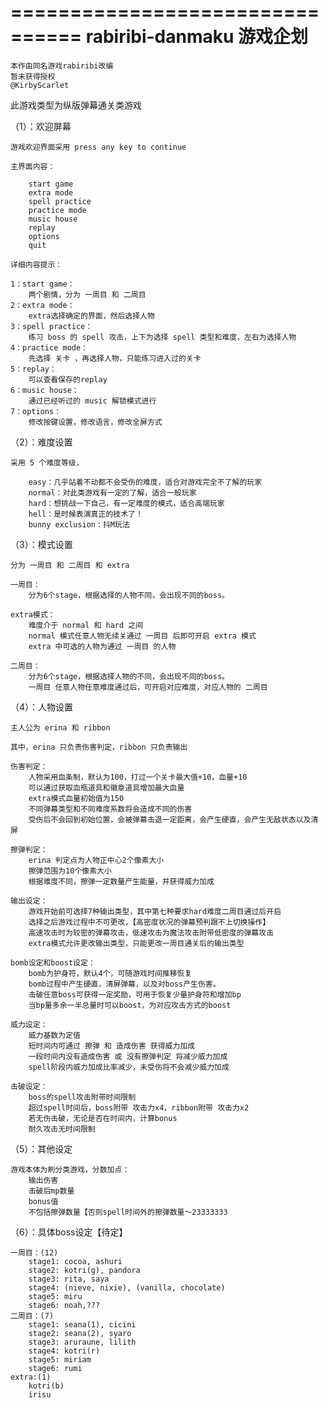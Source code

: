 ================================
    rabiribi-danmaku 游戏企划  
================================

	本作由同名游戏rabiribi改编
	暂未获得授权
	@KirbyScarlet

此游戏类型为纵版弹幕通关类游戏

（1）：欢迎屏幕
	
	游戏欢迎界面采用 press any key to continue
	
	主界面内容：
	
		start game
		extra mode
		spell practice
		practice mode
		music house
		replay
		options
		quit
	
	详细内容提示：
	
	1：start game：
		两个剧情，分为 一周目 和 二周目
	2：extra mode：
		extra选择确定的界面，然后选择人物
	3：spell practice：
		练习 boss 的 spell 攻击，上下为选择 spell 类型和难度，左右为选择人物
	4：practice mode：
		先选择 关卡 ，再选择人物，只能练习进入过的关卡
	5：replay：
		可以查看保存的replay
	6：music house：
		通过已经听过的 music 解锁模式进行
	7：options：
		修改按键设置，修改语言，修改全屏方式
		
（2）：难度设置

	采用 5 个难度等级，
	
		easy：几乎站着不动都不会受伤的难度，适合对游戏完全不了解的玩家
		normal：对此类游戏有一定的了解，适合一般玩家
		hard：想挑战一下自己，有一定难度的模式，适合高端玩家
		hell：是时候表演真正的技术了！
		bunny exclusion：抖M玩法

（3）：模式设置
	
	分为 一周目 和 二周目 和 extra
	
	一周目：
		分为6个stage，根据选择的人物不同，会出现不同的boss。
	
	extra模式：
		难度介于 normal 和 hard 之间
		normal 模式任意人物无续关通过 一周目 后即可开启 extra 模式
		extra 中可选的人物为通过 一周目 的人物
		
	二周目：
		分为6个stage，根据选择人物的不同，会出现不同的boss。
		一周目 任意人物任意难度通过后，可开启对应难度，对应人物的 二周目
	
（4）：人物设置

	主人公为 erina 和 ribbon
	
	其中，erina 只负责伤害判定，ribbon 只负责输出
	
	伤害判定：
		人物采用血条制，默认为100，打过一个关卡最大值+10，血量+10
		可以通过获取血瓶道具和徽章道具增加最大血量
		extra模式血量初始值为150
		不同弹幕类型和不同难度系数将会造成不同的伤害
		受伤后不会回到初始位置，会被弹幕击退一定距离，会产生硬直，会产生无敌状态以及清屏
	
	擦弹判定：
		erina 判定点为人物正中心2个像素大小
		擦弹范围为10个像素大小
		根据难度不同，擦弹一定数量产生能量，并获得威力加成
	
	输出设定：
		游戏开始前可选择7种输出类型，其中第七种要求hard难度二周目通过后开启
		选择之后游戏过程中不可更改，【高密度状况的弹幕预判跟不上切换操作】
		高速攻击时为较密的弹幕攻击，低速攻击为魔法攻击附带低密度的弹幕攻击
		extra模式允许更改输出类型，只能更改一周目通关后的输出类型
	
	bomb设定和boost设定：
		bomb为护身符，默认4个，可随游戏时间推移恢复
		bomb过程中产生硬直，清屏弹幕，以及对boss产生伤害。
		击破任意boss可获得一定奖励，可用于恢复少量护身符和增加bp
		当bp量多余一半总量时可以boost，为对应攻击方式的boost
		
	威力设定：
		威力基数为定值
		短时间内可通过 擦弹 和 造成伤害 获得威力加成
		一段时间内没有造成伤害 或 没有擦弹判定 将减少威力加成
		spell阶段内威力加成比率减少，未受伤将不会减少威力加成
	
	击破设定：
		boss的spell攻击附带时间限制
		超过spell时间后，boss附带 攻击力x4，ribbon附带 攻击力x2
		若无伤击破，无论是否在时间内，计算bonus
		耐久攻击无时间限制
	
（5）：其他设定

	游戏本体为刷分类游戏，分数加点：
		输出伤害
		击破后mp数量
		bonus值
		不包括擦弹数量【否则spell时间外的擦弹数量～23333333
	
（6）：具体boss设定【待定】
	
	一周目：(12)
		stage1: cocoa, ashuri
		stage2: kotri(g), pandora
		stage3: rita, saya
		stage4: (nieve, nixie), (vanilla, chocolate)
		stage5: miru
		stage6: noah,???
	二周目：(7)
		stage1: seana(1), cicini
		stage2: seana(2), syaro
		stage3: aruraune, lilith
		stage4: kotri(r)
		stage5: miriam
		stage6: rumi
	extra:(1)
		kotri(b)
		irisu
